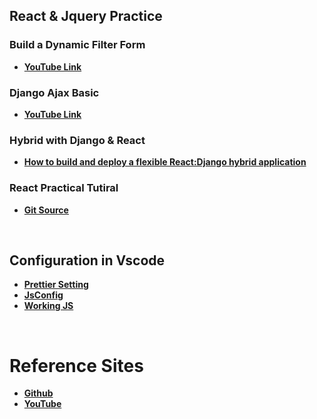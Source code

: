 ## React & Jquery Practice

### Build a Dynamic Filter Form

- **[YouTube Link](https://www.youtube.com/playlist?list=PLLRM7ROnmA9EGO3TOlWLgrc46EhTgj1Ih)**

### Django Ajax Basic

- **[YouTube Link](https://www.youtube.com/playlist?list=PLLRM7ROnmA9EGO3TOlWLgrc46EhTgj1Ih)**

### Hybrid with Django & React

- **[How to build and deploy a flexible React:Django hybrid application](https://youtu.be/oPB1AsOEpX4)**

### React Practical Tutiral

- **[Git Source](https://github.com/gopinav/Practical-React)**

<br/>

## Configuration in Vscode

- **[Prettier Setting](https://prettier.io/docs/en/ignore.html)**
- **[JsConfig](https://code.visualstudio.com/docs/languages/jsconfig)**
- **[Working JS](https://code.visualstudio.com/docs/nodejs/working-with-javascript)**

<br/>

# Reference Sites

- **[Github](https://github.com/allieus/livecodingshow-catube)**
- **[YouTube](https://www.youtube.com/watch?v=12J8IHG17lM)**